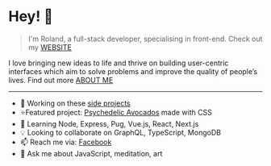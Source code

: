 # Hey! 👋

> I'm Roland, a full-stack developer, specialising in front-end. Check out my [WEBSITE](https://rolandlevy.co.uk/)

I love bringing new ideas to life and thrive on building user-centric interfaces which aim to solve problems and improve the quality of people’s lives. Find out more [ABOUT ME](https://rolandlevy.co.uk/#about)
___

+ 🚀 Working on these [side projects](https://rolandlevy.co.uk/#projects)
+ ⭐️Featured project: [Psychedelic Avocados](https://github.com/rolandjlevy/css-hypnotic-wave-of-psychedelic-avocados) made with CSS
+ 🌱  Learning Node, Express, Pug, Vue.js, React, Next.js
+ 💡  Looking to collaborate on GraphQL, TypeScript, MongoDB
+ 📫  Reach me via: [Facebook](https://www.facebook.com/rolandjlevy)
+ 💬  Ask me about JavaScript, meditation, art

